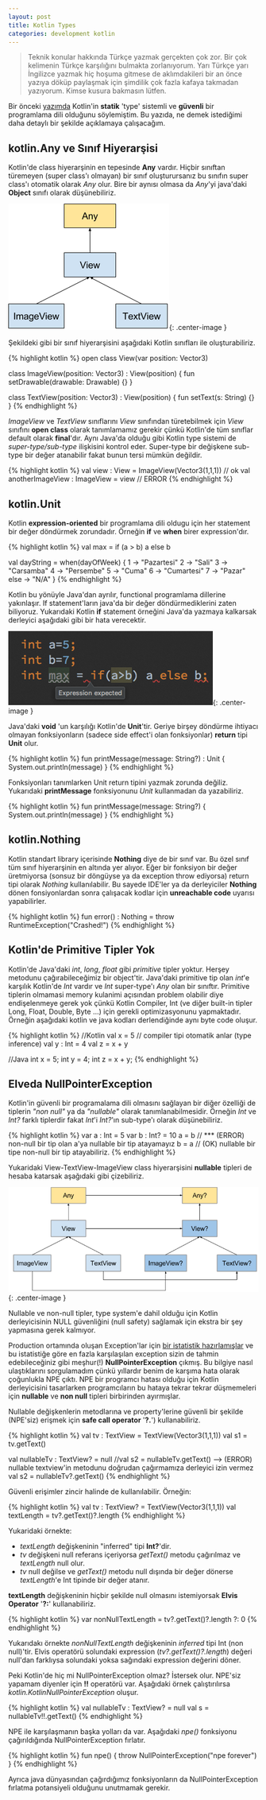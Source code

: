 ```yaml
---
layout: post
title: Kotlin Types
categories: development kotlin
---
```

> Teknik konular hakkında Türkçe yazmak gerçekten çok zor. Bir çok kelimenin Türkçe karşılığını 
> bulmakta zorlanıyorum. Yarı Türkçe yarı İngilizce yazmak hiç hoşuma gitmese de aklımdakileri bir 
> an önce yazıya döküp paylaşmak için şimdilik çok fazla kafaya takmadan yazıyorum. Kimse kusura bakmasın lütfen.

Bir önceki [yazımda](/development/kotlin/2017/01/28/Neden-Kotlin.html) Kotlin'in **statik** 'type' sistemli ve **güvenli** bir programlama dili olduğunu söylemiştim. Bu yazıda, ne demek istediğimi daha detaylı bir şekilde açıklamaya çalışacağım.

## kotlin.Any ve Sınıf Hiyerarşisi

Kotlin'de class hiyerarşinin en tepesinde **Any** vardır. Hiçbir sınıftan türemeyen (super class'ı olmayan) bir sınıf oluşturursanız bu sınıfın super class'ı otomatik olarak _Any_ olur. Bire bir aynısı olmasa da _Any_'yi java'daki **Object** sınıfı olarak düşünebiliriz. 

![Any](/assets/kotlin_types/any_class_diagram.png){: .center-image }

Şekildeki gibi bir sınıf hiyerarşisini aşağıdaki Kotlin sınıfları ile oluşturabiliriz.

{% highlight kotlin %}
open class View(var position: Vector3)

class ImageView(position: Vector3) : View(position) {
    fun setDrawable(drawable: Drawable) {}
}

class TextView(position: Vector3) : View(position) {
    fun setText(s: String) {}
}
{% endhighlight %}

_ImageView_ ve _TextView_ sınıflarını _View_ sınıfından türetebilmek için _View_ sınıfını **open class** olarak tanımlamamız gerekir çünkü Kotlin'de tüm sınıflar default olarak **final**'dır. Aynı Java'da olduğu gibi Kotlin type sistemi de _super-type/sub-type_ ilişkisini kontrol eder. Super-type bir değişkene sub-type bir değer atanabilir fakat bunun tersi mümkün değildir.

{% highlight kotlin %}
val view : View = ImageView(Vector3(1,1,1)) // ok
val anotherImageView : ImageView = view // ERROR
{% endhighlight %}

## kotlin.Unit

Kotlin __expression-oriented__ bir programlama dili oldugu için her statement bir değer döndürmek zorundadır. Örneğin __if__ ve __when__ birer expression'dır.

{% highlight kotlin %}
val max = if (a > b) a else b

val dayString = when(dayOfWeek) {
    1 -> "Pazartesi"
    2 -> "Sali"
    3 -> "Carsamba"
    4 -> "Persembe"
    5 -> "Cuma"
    6 -> "Cumartesi"
    7 -> "Pazar"
    else -> "N/A"
}
{% endhighlight %}

Kotlin bu yönüyle Java'dan ayrılır, functional programlama dillerine yakınlaşır. If statement'ların java'da bir değer döndürmediklerini zaten biliyoruz. Yukarıdaki Kotlin __if__ statement örneğini Java'da yazmaya kalkarsak derleyici aşağıdaki gibi bir hata verecektir.

![java if statement](/assets/kotlin_types/if_java.png){: .center-image }

Java'daki __void__ 'un karşılığı Kotlin'de __Unit__'tir. Geriye birşey döndürme ihtiyacı olmayan fonksiyonların (sadece side effect'i olan fonksiyonlar) __return__ tipi __Unit__ olur.

{% highlight kotlin %}
fun printMessage(message: String?) : Unit {
    System.out.println(message)
}
{% endhighlight %}

Fonksiyonları tanımlarken Unit return tipini yazmak zorunda değiliz. Yukarıdaki __printMessage__ fonksiyonunu _Unit_ kullanmadan da yazabiliriz.

{% highlight kotlin %}
fun printMessage(message: String?) {
    System.out.println(message)
}
{% endhighlight %}

## kotlin.Nothing

Kotlin standart library içerisinde __Nothing__ diye de bir sınıf var. Bu özel sınıf tüm sınıf hiyerarşinin en altında yer alıyor. Eğer bir fonksiyon bir değer üretmiyorsa (sonsuz bir döngüyse ya da exception throw ediyorsa) return tipi olarak _Nothing_ kullanılabilir. Bu sayede IDE'ler ya da derleyiciler __Nothing__ dönen fonsiyonlardan sonra çalışacak kodlar için __unreachable code__ uyarısı yapabilirler.

{% highlight kotlin %}
fun error() : Nothing = throw RuntimeException("Crashed!")
{% endhighlight %}

## Kotlin'de Primitive Tipler Yok

Kotlin'de Java'daki _int_, _long_, _float_ gibi _primitive_ tipler yoktur. Herşey metodunu çağırabileceğimiz bir object'tir. Java'daki primitive tip olan _int_'e karşılık Kotlin'de _Int_ vardır ve _Int_ super-type'ı _Any_ olan bir sınıftır. Primitive tiplerin olmamasi memory kulanimi açısından problem olabilir diye endişelenmeye gerek yok çünkü Kotlin Compiler, Int (ve diğer built-in tipler Long, Float, Double, Byte ...) için gerekli optimizasyonunu yapmaktadır. Örneğin aşağıdaki kotlin ve java kodları derlendiğinde aynı byte code oluşur.

{% highlight kotlin %}
//Kotlin
val x = 5 // compiler tipi otomatik anlar (type inference)
val y : Int = 4
val z = x + y

//Java
int x = 5;
int y = 4;
int z = x + y;
{% endhighlight %}

## Elveda NullPointerException

Kotlin'in güvenli bir programalama dili olmasını sağlayan bir diğer özelliği de tiplerin _"non null"_ ya da _"nullable"_ olarak tanımlanabilmesidir. Örneğin _Int_ ve _Int?_ farklı tiplerdir fakat _Int_'i _Int?_'ın sub-type'ı olarak düşünebiliriz.

{% highlight kotlin %}
var a : Int = 5
var b : Int? = 10
a = b // *** (ERROR) non-null bir tip olan a'ya nullable bir tip atayamayız
b = a // (OK) nullable bir tipe non-null bir tip atayabiliriz.
{% endhighlight %}

Yukaridaki View-TextView-ImageView class hiyerarşisini __nullable__ tipleri de hesaba katarsak aşağıdaki gibi çizebiliriz. 

![Any](/assets/kotlin_types/any_nullable_diagram.png){: .center-image }

Nullable ve non-null tipler, type system'e dahil olduğu için Kotlin derleyicisinin NULL güvenliğini (null safety) sağlamak için ekstra bir şey yapmasına gerek kalmıyor. 

Production ortamında oluşan Exception'lar için [bir istatistik hazırlamışlar](http://blog.takipi.com/the-top-10-exceptions-types-in-production-java-applications-based-on-1b-events/) ve bu istatistiğe göre en fazla karşılaşılan exception sizin de tahmin edebileceğiniz gibi meşhur(!) __NullPointerException__ çıkmış. Bu bilgiye nasıl ulaştıklarını sorgulamadım çünkü yıllardır benim de karşıma hata olarak çoğunlukla NPE çıktı. NPE bir programcı hatası olduğu için Kotlin derleyicisini tasarlarken programcıların bu hataya tekrar tekrar düşmemeleri için __nullable__ ve __non null__ tipleri birbirinden ayırmışlar.

Nullable değişkenlerin metodlarına ve property'lerine güvenli bir şekilde (NPE'siz) erişmek için __safe call operator__  '__?.__') kullanabiliriz.

{% highlight kotlin %}
val tv : TextView = TextView(Vector3(1,1,1))
val s1 = tv.getText()

val nullableTv : TextView? = null
//val s2 = nullableTv.getText() --> (ERROR) nullable textview'in metodunu doğrudan çağırmamıza derleyici izin vermez
val s2 = nullableTv?.getText()
{% endhighlight %}

Güvenli erişimler zincir halinde de kullanılabilir. Örneğin:

{% highlight kotlin %}
val tv : TextView? = TextView(Vector3(1,1,1))
val textLength = tv?.getText()?.length
{% endhighlight %}

Yukaridaki örnekte:

* _textLength_ değişkeninin "inferred" tipi __Int?__'dir. 
* _tv_ değişkeni null referans içeriyorsa _getText()_ metodu çağırılmaz ve _textLength_ null olur. 
* _tv_ null değilse ve  _getText()_ metodu null dışında bir değer dönerse _textLength_'e Int tipinde bir değer atanır. 

__textLength__ değişkeninin hiçbir şekilde null olmasını istemiyorsak __Elvis Operator__ '__?:__' kullanabiliriz. 

{% highlight kotlin %}
var nonNullTextLength = tv?.getText()?.length ?: 0
{% endhighlight %}

Yukarıdakı örnekte _nonNullTextLength_ değişkeninin _inferred_ tipi Int (non null)'tir. Elvis operatörü solundaki expression (_tv?.getText()?.length_) değeri null'dan farklıysa solundaki yoksa sağındaki expression değerini döner.

Peki Kotlin'de hiç mi NullPointerException olmaz? İstersek olur. NPE'siz yapamam diyenler için __!!__ operatörü var. Aşağıdaki örnek çalıştırılırsa _kotlin.KotlinNullPointerException_ oluşur.

{% highlight kotlin %}
val nullableTv : TextView? = null
val s = nullableTv!!.getText()
{% endhighlight %}

NPE ile karşılaşmanın başka yolları da var. Aşağıdaki _npe()_ fonksiyonu çağırıldığında NullPointerException fırlatır.

{% highlight kotlin %}
fun npe() {
    throw NullPointerException("npe forever")
}
{% endhighlight %}

Ayrıca java dünyasından çağırdığımız fonksiyonların da NullPointerException fırlatma potansiyeli olduğunu unutmamak gerekir.